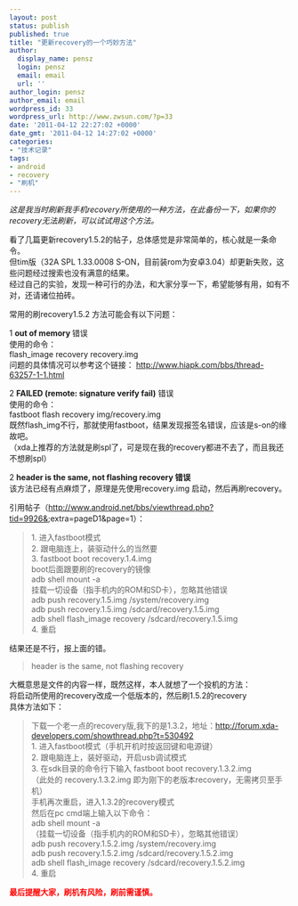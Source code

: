 ```yaml
---
layout: post
status: publish
published: true
title: "更新recovery的一个巧妙方法"
author:
  display_name: pensz
  login: pensz
  email: email
  url: ''
author_login: pensz
author_email: email
wordpress_id: 33
wordpress_url: http://www.zwsun.com/?p=33
date: '2011-04-12 22:27:02 +0000'
date_gmt: '2011-04-12 14:27:02 +0000'
categories:
- "技术记录"
tags:
- android
- recovery
- "刷机"
---
```

<p><em>这是我当时刷新我手机recovery所使用的一种方法，在此备份一下，如果你的recovery无法刷新，可以试试用这个方法。</em></p>
<p>看了几篇更新recovery1.5.2的帖子，总体感觉是非常简单的，核心就是一条命令。<br />
但tim版（32A SPL 1.33.0008 S-ON，目前装rom为安卓3.04）却更新失败，这些问题经过搜索也没有满意的结果。<br />
经过自己的实验，发现一种可行的办法，和大家分享一下，希望能够有用，如有不对，还请诸位拍砖。</p>
<p>常用的刷recovery1.5.2 方法可能会有以下问题：</p>
<p>1 <strong>out of memory </strong>错误<br />
使用的命令：<br />
flash_image recovery recovery.img<br />
问题的具体情况可以参考这个链接： <a href="http://www.hiapk.com/bbs/thread-63257-1-1.html" target="_blank">http://www.hiapk.com/bbs/thread-63257-1-1.html</a></p>
<p>2 <strong>FAILED (remote: signature verify fail)</strong> 错误<br />
使用的命令：<br />
fastboot flash recovery img/recovery.img<br />
既然flash_img不行，那就使用fastboot，结果发现报签名错误，应该是s-on的缘故吧。<br />
（xda上推荐的方法就是刷spl了，可是现在我的recovery都进不去了，而且我还不想刷spl）</p>
<p>2 <strong>header is the same, not flashing recovery 错误</strong><br />
该方法已经有点麻烦了，原理是先使用recovery.img 启动，然后再刷recovery。</p>
<p>引用帖子（<a href="http://www.android.net/bbs/viewthread.php?tid=9926&amp;" target="_blank">http://www.android.net/bbs/viewthread.php?tid=9926&amp;</a>;extra=pageD1&amp;page=1）：</p>
<div>
<blockquote><p>1. 进入fastboot模式<br />
2. 跟电脑连上，装驱动什么的当然要<br />
3. fastboot boot recovery.1.4.img<br />
boot后面跟要刷的recovery的镜像<br />
adb shell mount -a<br />
挂载一切设备（指手机内的ROM和SD卡），忽略其他错误<br />
adb push recovery.1.5.img /system/recovery.img<br />
adb push recovery.1.5.img /sdcard/recovery.1.5.img<br />
adb shell flash_image recovery /sdcard/recovery.1.5.img<br />
4. 重启</p></blockquote>
</div>
<p>结果还是不行，报上面的错。</p>
<div>
<blockquote><p>header is the same, not flashing recovery</p></blockquote>
</div>
<p>大概意思是文件的内容一样，既然这样，本人就想了一个投机的方法：<br />
将启动所使用的recovery改成一个低版本的，然后刷1.5.2的recovery<br />
具体方法如下：</p>
<div>
<blockquote><p>下载一个老一点的recovery版,我下的是1.3.2，地址：<a href="http://forum.xda-developers.com/showthread.php?t=530492" target="_blank">http://forum.xda-developers.com/showthread.php?t=530492</a><br />
1. 进入fastboot模式（手机开机时按返回键和电源键）<br />
2. 跟电脑连上，装好驱动，开启usb调试模式<br />
3. 在sdk目录的命令行下输入 fastboot boot recovery.1.3.2.img<br />
（此处的 recovery.1.3.2.img 即为刚下的老版本recovery，无需拷贝至手机）<br />
手机再次重启，进入1.3.2的recovery模式<br />
然后在pc cmd端上输入以下命令：<br />
adb shell mount -a<br />
（挂载一切设备（指手机内的ROM和SD卡），忽略其他错误）<br />
adb push recovery.1.5.2.img /system/recovery.img<br />
adb push recovery.1.5.2.img /sdcard/recovery.1.5.2.img<br />
adb shell flash_image recovery /sdcard/recovery.1.5.2.img<br />
4. 重启</p></blockquote>
</div>
<p><span style="color: red;"><strong>最后提醒大家，刷机有风险，刷前需谨慎。</strong></span></p>
